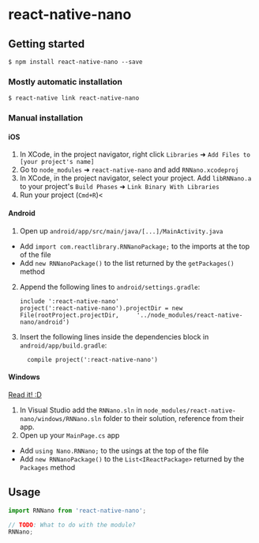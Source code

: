 
# react-native-nano

## Getting started

`$ npm install react-native-nano --save`

### Mostly automatic installation

`$ react-native link react-native-nano`

### Manual installation


#### iOS

1. In XCode, in the project navigator, right click `Libraries` ➜ `Add Files to [your project's name]`
2. Go to `node_modules` ➜ `react-native-nano` and add `RNNano.xcodeproj`
3. In XCode, in the project navigator, select your project. Add `libRNNano.a` to your project's `Build Phases` ➜ `Link Binary With Libraries`
4. Run your project (`Cmd+R`)<

#### Android

1. Open up `android/app/src/main/java/[...]/MainActivity.java`
  - Add `import com.reactlibrary.RNNanoPackage;` to the imports at the top of the file
  - Add `new RNNanoPackage()` to the list returned by the `getPackages()` method
2. Append the following lines to `android/settings.gradle`:
  	```
  	include ':react-native-nano'
  	project(':react-native-nano').projectDir = new File(rootProject.projectDir, 	'../node_modules/react-native-nano/android')
  	```
3. Insert the following lines inside the dependencies block in `android/app/build.gradle`:
  	```
      compile project(':react-native-nano')
  	```

#### Windows
[Read it! :D](https://github.com/ReactWindows/react-native)

1. In Visual Studio add the `RNNano.sln` in `node_modules/react-native-nano/windows/RNNano.sln` folder to their solution, reference from their app.
2. Open up your `MainPage.cs` app
  - Add `using Nano.RNNano;` to the usings at the top of the file
  - Add `new RNNanoPackage()` to the `List<IReactPackage>` returned by the `Packages` method


## Usage
```javascript
import RNNano from 'react-native-nano';

// TODO: What to do with the module?
RNNano;
```
  
